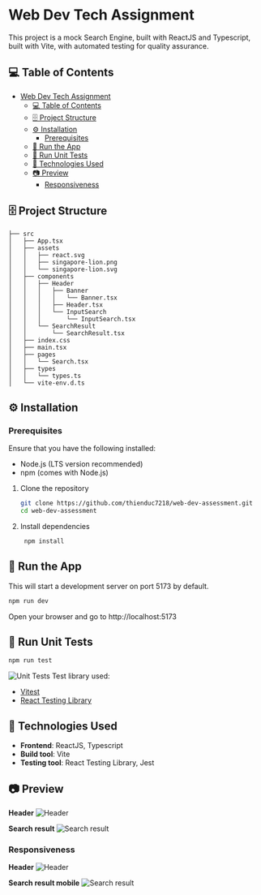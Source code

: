# Web Dev Tech Assignment

This project is a mock Search Engine, built with ReactJS and Typescript, built with Vite, with automated testing for quality assurance.

## 💻 Table of Contents

- [Web Dev Tech Assignment](#web-dev-tech-assignment)
  - [💻 Table of Contents](#-table-of-contents)
  - [🗄️ Project Structure](#️-project-structure)
  - [⚙️ Installation](#️-installation)
    - [Prerequisites](#prerequisites)
  - [🚄 Run the App](#-run-the-app)
  - [🧪 Run Unit Tests](#-run-unit-tests)
  - [🧱 Technologies Used](#-technologies-used)
  - [📷 Preview](#-preview)
    - [Responsiveness](#responsiveness)



## 🗄️ Project Structure
```
├── src
│   ├── App.tsx
│   ├── assets
│   │   ├── react.svg
│   │   ├── singapore-lion.png
│   │   └── singapore-lion.svg
│   ├── components
│   │   ├── Header
│   │   │   ├── Banner
│   │   │   │   └── Banner.tsx
│   │   │   ├── Header.tsx
│   │   │   └── InputSearch
│   │   │       └── InputSearch.tsx
│   │   └── SearchResult
│   │       └── SearchResult.tsx
│   ├── index.css
│   ├── main.tsx
│   ├── pages
│   │   └── Search.tsx
│   ├── types
│   │   └── types.ts
│   └── vite-env.d.ts
```

## ⚙️ Installation 

### Prerequisites
Ensure that you have the following installed:
- Node.js (LTS version recommended)
- npm (comes with Node.js)

1. Clone the repository

   ```bash
   git clone https://github.com/thienduc7218/web-dev-assessment.git
   cd web-dev-assessment 
   ```

2. Install dependencies

   ```bash
    npm install
   ```

## 🚄 Run the App

This will start a development server on port 5173 by default.

   ```bash
   npm run dev
   ```
Open your browser and go to http://localhost:5173

## 🧪 Run Unit Tests

   ```bash
   npm run test
   ```
   
![Unit Tests](images/unit-test-vitest.png)
Test library used:
- [Vitest](https://vitest.dev/)
- [React Testing Library](https://testing-library.com/)

## 🧱 Technologies Used
- **Frontend**: ReactJS, Typescript
- **Build tool**: Vite
- **Testing tool**: React Testing Library, Jest 

## 📷 Preview
**Header**
![Header](images/input-search-web.png)

**Search result**
![Search result](images/search-result-web.png)

### Responsiveness

**Header**
![Header](images/input-search-responsive.png)

**Search result mobile**
![Search result](images/search-result-responsive.png)